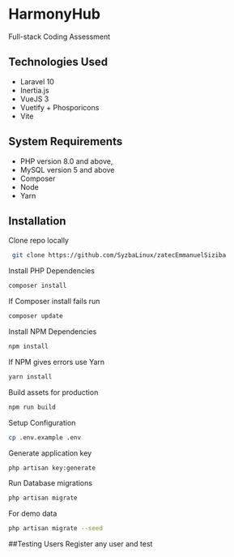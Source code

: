 # HarmonyHub

Full-stack Coding Assessment
 
## Technologies Used

- Laravel 10
- Inertia.js
- VueJS 3
- Vuetify + Phosporicons
- Vite

## System Requirements
- PHP version 8.0 and above,
- MySQL version 5 and above
- Composer
- Node
- Yarn


## Installation

Clone repo locally
```bash
 git clone https://github.com/SyzbaLinux/zatecEmmanuelSiziba
```

Install PHP Dependencies

```bash
composer install 
```

If Composer install fails run

```bash
composer update
```

Install NPM Dependencies

```bash
npm install
```

If NPM gives errors use Yarn

```bash
yarn install
```

Build assets for production

```bash
npm run build
```

Setup Configuration

```bash
cp .env.example .env
```

Generate application key

```bash
php artisan key:generate
```

Run Database migrations

```bash
php artisan migrate
```

For demo data
```bash
php artisan migrate --seed
```

##Testing Users
Register any user and test
